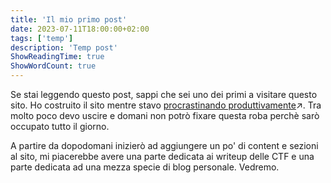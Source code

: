 ```yaml
---
title: 'Il mio primo post'
date: 2023-07-11T18:00:00+02:00
tags: ['temp']
description: 'Temp post'
ShowReadingTime: true
ShowWordCount: true
---
```


Se stai leggendo questo post, sappi che sei uno dei primi a visitare questo sito.
Ho costruito il sito mentre stavo [procrastinando produttivamente](https://www.urbandictionary.com/define.php?term=productive%20procrastination)↗. Tra molto poco devo uscire e domani non potrò fixare questa roba perchè sarò occupato tutto il giorno. 

A partire da dopodomani inizierò ad aggiungere un po' di content e sezioni al sito, mi piacerebbe avere una parte dedicata ai writeup delle CTF e una parte dedicata ad una mezza specie di blog personale. Vedremo.